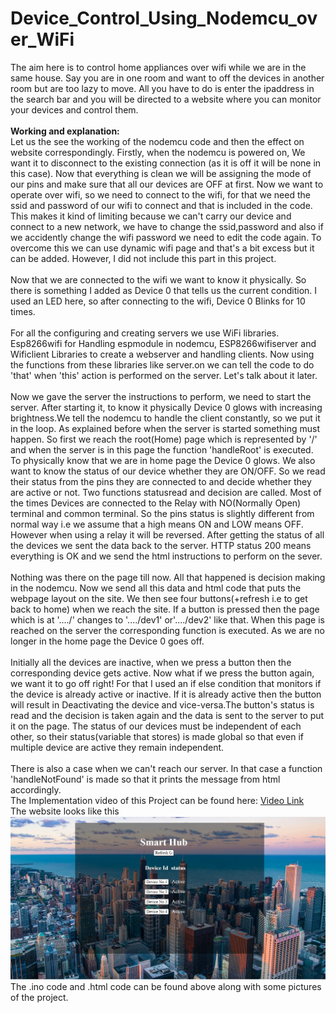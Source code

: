 # Device_Control_Using_Nodemcu_over_WiFi
The aim here is to control home appliances over wifi while we are in the same house. Say you are in one room and want to off the devices in another room but are too
 lazy to move. All you have to do is enter the ipaddress in the search bar and you will be directed to a website where you can monitor your devices and control them.<br><br>
<b> Working and explanation:</b><br>
Let us the see the working of the nodemcu code and then the effect on website correspondingly.
 Firstly, when the nodemcu is powered on, We want it to disconnect to the existing connection (as it is off it will be none in this case). Now that everything is clean 
 we will be assigning the mode of our pins and make sure that all our devices are OFF at first. Now we want to operate over wifi, so we need to connect to the wifi,
 for that we need the ssid and password of our wifi to connect and that is included in the code. This makes it kind of limiting because we can't carry our device and connect 
 to a new network, we have to change the ssid,password and also if we accidently change the wifi password we need to edit the code again. To overcome this we can use dynamic wifi
 page and that's a bit excess but it can be added. However, I did not include this part in this project.<br><br>
 Now that we are connected to the wifi we want to know it physically. So there is something I added as Device 0 that tells us the current condition. I used an LED here, so after
 connecting to the wifi, Device 0 Blinks for 10 times. <br><br>
For all the configuring and creating servers we use WiFi libraries. Esp8266wifi for Handling espmodule in nodemcu, ESP8266wifiserver and Wificlient Libraries to create a webserver
and handling clients. Now using the functions from these libraries like server.on we can tell the code to do 'that' when 'this' action is performed on the server. Let's talk about it later.<br><br>
Now we gave the server the instructions to perform, we need to start the server. After starting it, to know it physically Device 0 glows with increasing brightness.We tell the nodemcu to handle the client constantly, so we put it in the loop. As explained before when the server is started something must happen. So first we reach the root(Home) page which is represented by '/' and when the server is in this page the function 'handleRoot' is executed. To physically know that we are in home page the Device 0 glows. We also want to know the status of our device whether they are ON/OFF. So we read their status from the pins they are connected to and decide whether they are active or not.
Two functions statusread and decision are called. Most of the times Devices are connected to the Relay with NO(Normally Open) terminal and common terminal. So the pins status is
slightly different from normal way i.e we assume that a high means ON and LOW means OFF. However when using a relay it will be reversed. After getting the status of all the devices we sent the data back to the server. HTTP status 200 means everything is OK and we send the html instructions to perform on the sever.<br><br>
Nothing was there on the page till now. All that happened is decision making in the nodemcu. Now we send all this data and html code that puts the webpage layout on the site.
We then see four buttons(+refresh i.e to get back to home) when we reach the site. If a button is pressed then the page which is at '..../' changes to '..../dev1' or'..../dev2' like that. When this page is reached on the server the corresponding function is executed. As we are no longer in the home page the Device 0 goes off.<br><br>
Initially all the devices are inactive, when we press a button then the corresponding device gets active. Now what if we press the button again, we want it to go off right! For that I used an if else condition that monitors if the device is already active or inactive. If it is already active then the button will result in Deactivating the device and vice-versa.The button's status is read and the decision is taken again and the data is sent to the server to put it on the page. The status of our devices must be independent of each other, so their status(variable that stores) is made global so that even if multiple device are active they remain independent.<br><br>
There is also a case when we can't reach our server. In that case a function 'handleNotFound' is made so that it prints the message from html accordingly.<br>
The Implementation video of this Project can be found here: <a href="https://drive.google.com/file/d/1fBV1CQ6ACpF0CGkhai4QmY9rXuPEMqfj/view?usp=sharing">Video Link</a><br>
The website looks like this <br>
<img src="https://github.com/Ruthvik-1411/Device_Control_Using_Nodemcu_over_WiFi/blob/main/dcnw%20webpage%20layout.jpg"><br>
The .ino code and .html code can be found above along with some pictures of the project.
